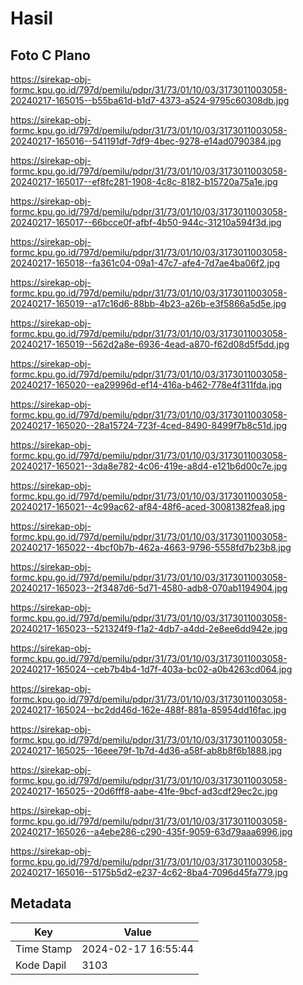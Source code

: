 # Hasil

## Foto C Plano

https://sirekap-obj-formc.kpu.go.id/797d/pemilu/pdpr/31/73/01/10/03/3173011003058-20240217-165015--b55ba61d-b1d7-4373-a524-9795c60308db.jpg

https://sirekap-obj-formc.kpu.go.id/797d/pemilu/pdpr/31/73/01/10/03/3173011003058-20240217-165016--541191df-7df9-4bec-9278-e14ad0790384.jpg

https://sirekap-obj-formc.kpu.go.id/797d/pemilu/pdpr/31/73/01/10/03/3173011003058-20240217-165017--ef8fc281-1908-4c8c-8182-b15720a75a1e.jpg

https://sirekap-obj-formc.kpu.go.id/797d/pemilu/pdpr/31/73/01/10/03/3173011003058-20240217-165017--66bcce0f-afbf-4b50-944c-31210a594f3d.jpg

https://sirekap-obj-formc.kpu.go.id/797d/pemilu/pdpr/31/73/01/10/03/3173011003058-20240217-165018--fa361c04-09a1-47c7-afe4-7d7ae4ba06f2.jpg

https://sirekap-obj-formc.kpu.go.id/797d/pemilu/pdpr/31/73/01/10/03/3173011003058-20240217-165019--a17c16d6-88bb-4b23-a26b-e3f5866a5d5e.jpg

https://sirekap-obj-formc.kpu.go.id/797d/pemilu/pdpr/31/73/01/10/03/3173011003058-20240217-165019--562d2a8e-6936-4ead-a870-f62d08d5f5dd.jpg

https://sirekap-obj-formc.kpu.go.id/797d/pemilu/pdpr/31/73/01/10/03/3173011003058-20240217-165020--ea29996d-ef14-416a-b462-778e4f311fda.jpg

https://sirekap-obj-formc.kpu.go.id/797d/pemilu/pdpr/31/73/01/10/03/3173011003058-20240217-165020--28a15724-723f-4ced-8490-8499f7b8c51d.jpg

https://sirekap-obj-formc.kpu.go.id/797d/pemilu/pdpr/31/73/01/10/03/3173011003058-20240217-165021--3da8e782-4c06-419e-a8d4-e121b6d00c7e.jpg

https://sirekap-obj-formc.kpu.go.id/797d/pemilu/pdpr/31/73/01/10/03/3173011003058-20240217-165021--4c99ac62-af84-48f6-aced-30081382fea8.jpg

https://sirekap-obj-formc.kpu.go.id/797d/pemilu/pdpr/31/73/01/10/03/3173011003058-20240217-165022--4bcf0b7b-462a-4663-9796-5558fd7b23b8.jpg

https://sirekap-obj-formc.kpu.go.id/797d/pemilu/pdpr/31/73/01/10/03/3173011003058-20240217-165023--2f3487d6-5d71-4580-adb8-070ab1194904.jpg

https://sirekap-obj-formc.kpu.go.id/797d/pemilu/pdpr/31/73/01/10/03/3173011003058-20240217-165023--521324f9-f1a2-4db7-a4dd-2e8ee6dd942e.jpg

https://sirekap-obj-formc.kpu.go.id/797d/pemilu/pdpr/31/73/01/10/03/3173011003058-20240217-165024--ceb7b4b4-1d7f-403a-bc02-a0b4263cd064.jpg

https://sirekap-obj-formc.kpu.go.id/797d/pemilu/pdpr/31/73/01/10/03/3173011003058-20240217-165024--bc2dd46d-162e-488f-881a-85954dd16fac.jpg

https://sirekap-obj-formc.kpu.go.id/797d/pemilu/pdpr/31/73/01/10/03/3173011003058-20240217-165025--16eee79f-1b7d-4d36-a58f-ab8b8f6b1888.jpg

https://sirekap-obj-formc.kpu.go.id/797d/pemilu/pdpr/31/73/01/10/03/3173011003058-20240217-165025--20d6fff8-aabe-41fe-9bcf-ad3cdf29ec2c.jpg

https://sirekap-obj-formc.kpu.go.id/797d/pemilu/pdpr/31/73/01/10/03/3173011003058-20240217-165026--a4ebe286-c290-435f-9059-63d79aaa6996.jpg

https://sirekap-obj-formc.kpu.go.id/797d/pemilu/pdpr/31/73/01/10/03/3173011003058-20240217-165016--5175b5d2-e237-4c62-8ba4-7096d45fa779.jpg


## Metadata

| Key        | Value               |
| ---------- | ------------------- |
| Time Stamp | 2024-02-17 16:55:44 |
| Kode Dapil | 3103                |



